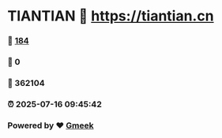 # TIANTIAN :link: https://tiantian.cn 
### :page_facing_up: [184](https://tiantian.cn/tag.html) 
### :speech_balloon: 0 
### :hibiscus: 362104 
### :alarm_clock: 2025-07-16 09:45:42 
### Powered by :heart: [Gmeek](https://github.com/Meekdai/Gmeek)

